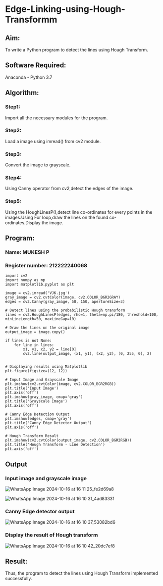 # Edge-Linking-using-Hough-Transformm
## Aim:
To write a Python program to detect the lines using Hough Transform.

## Software Required:
Anaconda - Python 3.7

## Algorithm:
### Step1:

Import all the necessary modules for the program.
### Step2:

Load a image using imread() from cv2 module.
### Step3:

Convert the image to grayscale.
### Step4:

Using Canny operator from cv2,detect the edges of the image.
### Step5:

Using the HoughLinesP(),detect line co-ordinates for every points in the images.Using For loop,draw the lines on the found co-ordinates.Display the image.

## Program:
### Name: MUKESH P
### Register number: 212222240068
```
import cv2
import numpy as np
import matplotlib.pyplot as plt

image = cv2.imread('VJK.jpg')
gray_image = cv2.cvtColor(image, cv2.COLOR_BGR2GRAY)
edges = cv2.Canny(gray_image, 50, 150, apertureSize=3)

# Detect lines using the probabilistic Hough transform
lines = cv2.HoughLinesP(edges, rho=1, theta=np.pi/180, threshold=100, minLineLength=50, maxLineGap=10)

# Draw the lines on the original image
output_image = image.copy()

if lines is not None:
    for line in lines:
        x1, y1, x2, y2 = line[0]
        cv2.line(output_image, (x1, y1), (x2, y2), (0, 255, 0), 2)


# Displaying results using Matplotlib
plt.figure(figsize=(12, 12))

# Input Image and Grayscale Image
plt.imshow(cv2.cvtColor(image, cv2.COLOR_BGR2RGB))
plt.title('Input Image')
plt.axis('off')
plt.imshow(gray_image, cmap='gray')
plt.title('Grayscale Image')
plt.axis('off')

# Canny Edge Detection Output
plt.imshow(edges, cmap='gray')
plt.title('Canny Edge Detector Output')
plt.axis('off')

# Hough Transform Result
plt.imshow(cv2.cvtColor(output_image, cv2.COLOR_BGR2RGB))
plt.title('Hough Transform - Line Detection')
plt.axis('off')
```

## Output

### Input image and grayscale image

![WhatsApp Image 2024-10-16 at 16 11 25_fe2d69a8](https://github.com/user-attachments/assets/60e846d0-a899-47e9-8595-7df03b530324)

![WhatsApp Image 2024-10-16 at 16 10 31_4ad8333f](https://github.com/user-attachments/assets/69864e95-1576-40c9-94e9-b9e25086eaea)



### Canny Edge detector output

![WhatsApp Image 2024-10-16 at 16 10 37_53082bd6](https://github.com/user-attachments/assets/bd12d3e5-8fd6-495e-9eb3-7c2e1c686d1e)




### Display the result of Hough transform

![WhatsApp Image 2024-10-16 at 16 10 42_20dc7ef8](https://github.com/user-attachments/assets/6b27dead-af5a-4ca0-857d-4959e4dcc80f)




## Result:
Thus, the program to detect the lines using Hough Transform implemented successfully.
